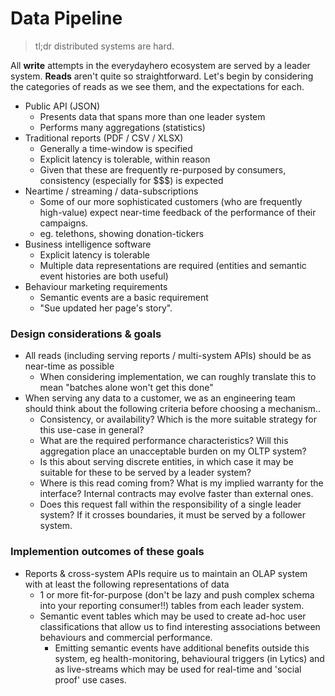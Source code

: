 # Data Pipeline
> tl;dr distributed systems are hard.

All **write** attempts in the everydayhero ecosystem are served by a leader system. **Reads** aren't quite so straightforward. Let's begin by considering the categories of reads as we see them, and the expectations for each.

- Public API (JSON)
    - Presents data that spans more than one leader system
    - Performs many aggregations (statistics)
- Traditional reports (PDF / CSV / XLSX)
    - Generally a time-window is specified
    - Explicit latency is tolerable, within reason
    - Given that these are frequently re-purposed by consumers, consistency (especially for $$$) is expected
- Neartime / streaming / data-subscriptions
    - Some of our more sophisticated customers (who are frequently high-value) expect near-time feedback of the performance of their campaigns.
    - eg. telethons, showing donation-tickers
- Business intelligence software
    - Explicit latency is tolerable
    - Multiple data representations are required (entities and semantic event histories are both useful)
- Behaviour marketing requirements
    - Semantic events are a basic requirement
    - "Sue updated her page's story".

### Design considerations & goals

- All reads (including serving reports / multi-system APIs) should be as near-time as possible
    - When considering implementation, we can roughly translate this to mean "batches alone won't get this done"
- When serving any data to a customer, we as an engineering team should think about the following criteria before choosing a mechanism..
    - Consistency, or availability? Which is the more suitable strategy for this use-case in general?
    - What are the required performance characteristics? Will this aggregation place an unacceptable burden on my OLTP system?
    - Is this about serving discrete entities, in which case it may be suitable for these to be served by a leader system?
    - Where is this read coming from? What is my implied warranty for the interface? Internal contracts may evolve faster than external ones.
    - Does this request fall within the responsibility of a single leader system? If it crosses boundaries, it must be served by a follower system.

### Implemention outcomes of these goals

- Reports & cross-system APIs require us to maintain an OLAP system with at least the following representations of data
    - 1 or more fit-for-purpose (don't be lazy and push complex schema into your reporting consumer!!) tables from each leader system.
    - Semantic event tables which may be used to create ad-hoc user classifications that allow us to find interesting associations between behaviours and commercial performance.
        - Emitting semantic events have additional benefits outside this system, eg health-monitoring, behavioural triggers (in Lytics) and as live-streams which may be used for real-time and 'social proof' use cases.
